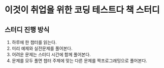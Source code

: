 # 이것이 취업을 위한 코딩 테스트다 책 스터디
## 스터디 진행 방식
1. 하루에 한 챕터를 읽는다.
2. 미리 예제와 실전문제를 풀어본다.
3. 어려운 문제는 스터디 시간에 함께 풀어본다. 
4. 문제를 모두 풀면 챕터 주제에 맞는 다른 문제를 짝프로그래밍으로 풀어본다.
